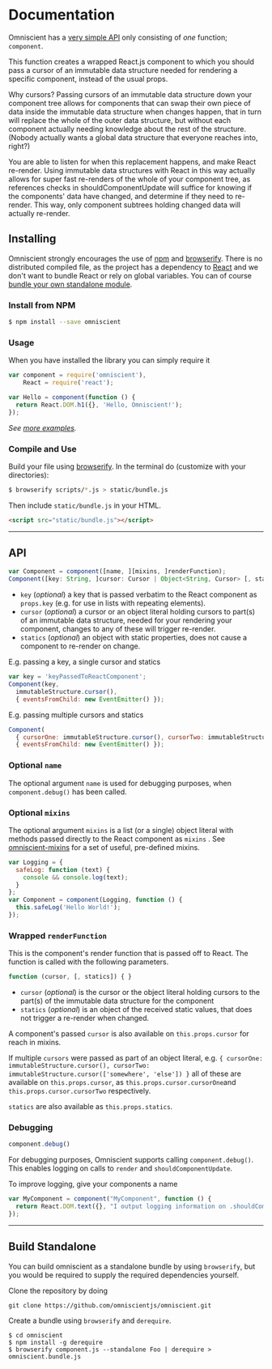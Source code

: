 Documentation
=========

Omniscient has a [very simple API](#api) only consisting of *one* function; `component`.

This function creates a wrapped React.js component to which you should pass a cursor of an immutable data structure needed for rendering a specific component, instead of the usual props. 

Why cursors? Passing cursors of an immutable data structure down your component tree allows for components that can swap their own piece of data inside the immutable data structure when changes happen, that in turn will replace the whole of the outer data structure, but without each component actually needing knowledge about the rest of the structure. (Nobody actually wants a global data structure that everyone reaches into, right?) 

You are able to listen for when this replacement happens, and make React re-render. Using immutable data structures with React in this way actually allows for super fast re-renders of the whole of your component tree, as references checks in shouldComponentUpdate will suffice for knowing if the components' data have changed, and determine if they need to re-render. This way, only component subtrees holding changed data will actually re-render.

## Installing

Omniscient strongly encourages the use of [npm](https://www.npmjs.org/) and [browserify](http://browserify.org/). There is no distributed compiled file, as the project has a dependency to [React](http://facebook.github.io/react/) and we don't want to bundle React or rely on global variables. You can of course [bundle your own standalone module](#build-standalone).

### Install from NPM

```sh
$ npm install --save omniscient
```

### Usage

When you have installed the library you can simply require it

```js
var component = require('omniscient'),
    React = require('react');

var Hello = component(function () {
  return React.DOM.h1({}, 'Hello, Omniscient!');
});
```

*See [more examples](/examples).*

### Compile and Use

Build your file using [browserify](http://browserify.org/). In the terminal do (customize with your directories):

```sh
$ browserify scripts/*.js > static/bundle.js
```

Then include `static/bundle.js` in your HTML.
```html
<script src="static/bundle.js"></script>
```

---

## API

```js
var Component = component([name, ][mixins, ]renderFunction);
Component([key: String, ]cursor: Cursor | Object<String, Cursor> [, statics: Object]);

```
* `key` (*optional*) a key that is passed verbatim to the React component as `props.key` (e.g. for use in lists with repeating elements).
* `cursor` (*optional*) a cursor or an object literal holding cursors to part(s) of an immutable data structure, needed for your rendering your component, changes to any of these will trigger re-render.
* `statics` (*optional*) an object with static properties, does not cause a component to re-render on change.

E.g. passing a key, a single cursor and statics

```js
var key = 'keyPassedToReactComponent';
Component(key, 
  immutableStructure.cursor(),
  { eventsFromChild: new EventEmitter() });
```

E.g. passing multiple cursors and statics

```js
Component(
  { cursorOne: immutableStructure.cursor(), cursorTwo: immutableStructure.cursor(['somewhere', 'else']) }, 
  { eventsFromChild: new EventEmitter() });
```

### Optional `name`

The optional argument `name` is used for debugging purposes, when `component.debug()` has been called.

### Optional `mixins`

The optional argument `mixins` is a list (or a single) object literal with methods passed directly to the React component as `mixins` . See [omniscient-mixins](https://github.com/omniscientjs/omniscient-mixins) for a set of useful, pre-defined mixins.

```js
var Logging = {
  safeLog: function (text) {
    console && console.log(text);
  }
};
var Component = component(Logging, function () {
  this.safeLog('Hello World!');
});
```


### Wrapped `renderFunction`

This is the component's render function that is passed off to React. The function is called with the following parameters.

```js
function (cursor, [, statics]) { }
```

* `cursor` (*optional*) is the cursor or the object literal holding cursors to the part(s) of the immutable data structure for the component
* `statics` (*optional*) is an object of the received static values, that does not trigger a re-render when changed.

A component's passed `cursor` is also available on `this.props.cursor` for reach in mixins. 

If multiple `cursors` were passed as part of an object literal, e.g. `{ cursorOne: immutableStructure.cursor(), cursorTwo: immutableStructure.cursor(['somewhere', 'else']) }` all of these are available on `this.props.cursor`, as `this.props.cursor.cursorOne`and `this.props.cursor.cursorTwo` respectively. 

`statics` are also available as `this.props.statics`.


### Debugging

```js
component.debug()
```

For debugging purposes, Omniscient supports calling `component.debug()`. This enables logging on calls to `render` and `shouldComponentUpdate`.

To improve logging, give your components a name

```js
var MyComponent = component("MyComponent", function () {
  return React.DOM.text({}, "I output logging information on .shouldComponentUpdate() and .render()");
});
```

---

## Build Standalone

You can build omniscient as a standalone bundle by using `browserify`, but you would be required to supply the required dependencies yourself.

Clone the repository by doing

```
git clone https://github.com/omniscientjs/omniscient.git
```

Create a bundle using `browserify` and `derequire`.

```
$ cd omniscient
$ npm install -g derequire
$ browserify component.js --standalone Foo | derequire > omniscient.bundle.js
```

